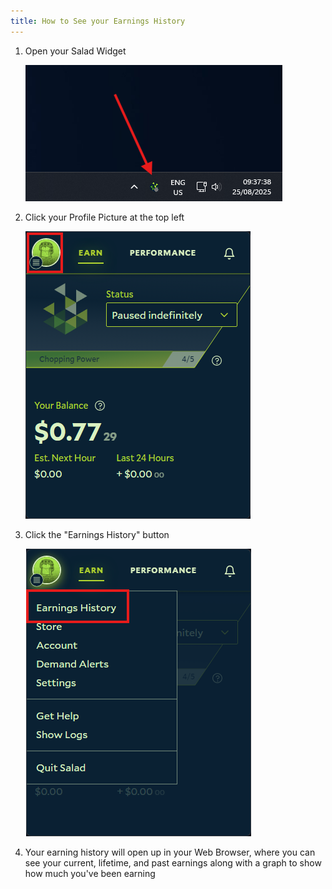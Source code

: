 ```yaml
---
title: How to See your Earnings History
---
```


1. Open your Salad Widget

   ![](./content/images/Guides/Using-the-Salad-App/How-to-See-your-Earnings-History-1.png)

2. Click your Profile Picture at the top left

   ![](./content/images/Guides/Using-the-Salad-App/How-to-See-your-Earnings-History-2.png)

3. Click the "Earnings History" button

   ![](./content/images/Guides/Using-the-Salad-App/How-to-See-your-Earnings-History-3.png)

4. Your earning history will open up in your Web Browser, where you can see your current, lifetime, and past earnings
   along with a graph to show how much you've been earning
